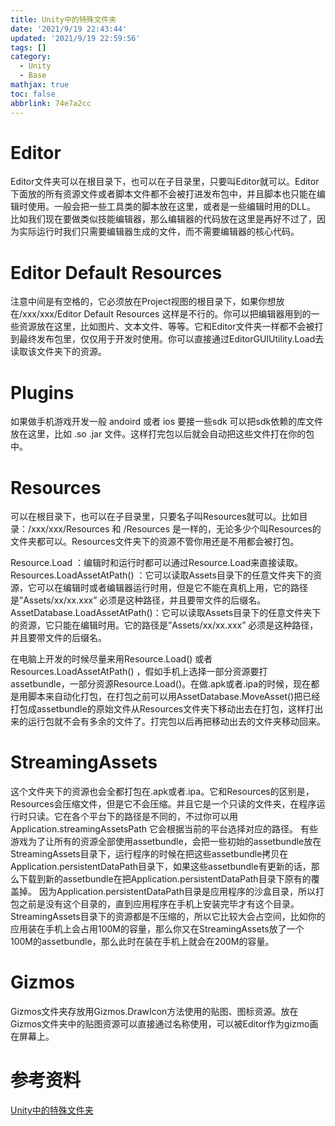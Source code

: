 ```yaml
---
title: Unity中的特殊文件夹
date: '2021/9/19 22:43:44'
updated: '2021/9/19 22:59:56'
tags: []
category:
  - Unity
  - Base
mathjax: true
toc: false
abbrlink: 74e7a2cc
---
```

# Editor
Editor文件夹可以在根目录下，也可以在子目录里，只要叫Editor就可以。Editor下面放的所有资源文件或者脚本文件都不会被打进发布包中，并且脚本也只能在编辑时使用。一般会把一些工具类的脚本放在这里，或者是一些编辑时用的DLL。 比如我们现在要做类似技能编辑器，那么编辑器的代码放在这里是再好不过了，因为实际运行时我们只需要编辑器生成的文件，而不需要编辑器的核心代码。
<!--more-->

# Editor Default Resources
注意中间是有空格的，它必须放在Project视图的根目录下，如果你想放在/xxx/xxx/Editor Default Resources 这样是不行的。你可以把编辑器用到的一些资源放在这里，比如图片、文本文件、等等。它和Editor文件夹一样都不会被打到最终发布包里，仅仅用于开发时使用。你可以直接通过EditorGUIUtility.Load去读取该文件夹下的资源。

# Plugins
如果做手机游戏开发一般 andoird 或者 ios 要接一些sdk 可以把sdk依赖的库文件放在这里，比如 .so .jar 文件。这样打完包以后就会自动把这些文件打在你的包中。

# Resources
可以在根目录下，也可以在子目录里，只要名子叫Resources就可以。比如目录：/xxx/xxx/Resources  和 /Resources 是一样的，无论多少个叫Resources的文件夹都可以。Resources文件夹下的资源不管你用还是不用都会被打包。

Resource.Load ：编辑时和运行时都可以通过Resource.Load来直接读取。
Resources.LoadAssetAtPath() ：它可以读取Assets目录下的任意文件夹下的资源，它可以在编辑时或者编辑器运行时用，但是它不能在真机上用，它的路径是”Assets/xx/xx.xxx” 必须是这种路径，并且要带文件的后缀名。
AssetDatabase.LoadAssetAtPath()：它可以读取Assets目录下的任意文件夹下的资源，它只能在编辑时用。它的路径是”Assets/xx/xx.xxx” 必须是这种路径，并且要带文件的后缀名。

在电脑上开发的时候尽量来用Resource.Load() 或者 Resources.LoadAssetAtPath() ，假如手机上选择一部分资源要打assetbundle，一部分资源Resource.Load()。在做.apk或者.ipa的时候，现在都是用脚本来自动化打包，在打包之前可以用AssetDatabase.MoveAsset()把已经打包成assetbundle的原始文件从Resources文件夹下移动出去在打包，这样打出来的运行包就不会有多余的文件了。打完包以后再把移动出去的文件夹移动回来。

# StreamingAssets
这个文件夹下的资源也会全都打包在.apk或者.ipa。它和Resources的区别是，Resources会压缩文件，但是它不会压缩。并且它是一个只读的文件夹，在程序运行时只读。它在各个平台下的路径是不同的，不过你可以用Application.streamingAssetsPath 它会根据当前的平台选择对应的路径。
有些游戏为了让所有的资源全部使用assetbundle，会把一些初始的assetbundle放在StreamingAssets目录下，运行程序的时候在把这些assetbundle拷贝在Application.persistentDataPath目录下，如果这些assetbundle有更新的话，那么下载到新的assetbundle在把Application.persistentDataPath目录下原有的覆盖掉。
因为Application.persistentDataPath目录是应用程序的沙盒目录，所以打包之前是没有这个目录的，直到应用程序在手机上安装完毕才有这个目录。
StreamingAssets目录下的资源都是不压缩的，所以它比较大会占空间，比如你的应用装在手机上会占用100M的容量，那么你又在StreamingAssets放了一个100M的assetbundle，那么此时在装在手机上就会在200M的容量。

# Gizmos
Gizmos文件夹存放用Gizmos.DrawIcon方法使用的贴图、图标资源。放在Gizmos文件夹中的贴图资源可以直接通过名称使用，可以被Editor作为gizmo画在屏幕上。

# 参考资料
[Unity中的特殊文件夹](https://blog.csdn.net/baidu_35080512/article/details/78618293)